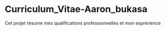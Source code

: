 # Curriculum_Vitae-Aaron_bukasa
Cet projet résume mes qualifications professionnelles et mon exprérience
